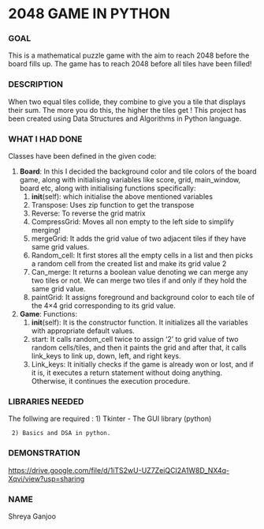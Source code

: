 # 2048 GAME IN PYTHON 

### GOAL

This is a mathematical puzzle game with the aim to reach 2048 before the board fills up. The game has to reach 2048 before all tiles have been filled!

### DESCRIPTION

 When two equal tiles collide, they combine to give you a tile that displays their sum. The more you do this, the higher the tiles get !
 This project has been created using Data Structures and Algorithms in Python language. 

### WHAT I HAD DONE

Classes have been defined in the given code: 
   1) **Board**: 
   In this I decided the background color and tile colors of the board game, along with initialising variables like score, grid, main_window, board etc,
   along with initialising functions specifically: 
      1) __init__(self): which initialise the above mentioned variables
      2) Transpose: Uses zip function to get the transpose 
      3) Reverse: To reverse the grid matrix 
      4) CompressGrid: Moves all non empty to the left side to simplify merging! 
      5) mergeGrid: It adds the grid value of two adjacent tiles if they have same grid values.
      6) Random_cell: It first stores all the empty cells in a list and then picks a random cell from the created list and make its grid value 2
      7) Can_merge: It returns a boolean value denoting we can merge any two tiles or not. We can merge two tiles if and only if they hold the same grid value.
      8) paintGrid: It assigns foreground and background color to each tile of the 4×4 grid corresponding to its grid value.
   2) **Game**: 
   Functions:
      1) __init__(self): It is the constructor function. It initializes all the variables with appropriate default values.
      2) start: It calls random_cell twice to assign ‘2’ to grid value of two random cells/tiles,
         and then it paints the grid and after that, it calls link_keys to link up, down, left, and right keys.
      3) Link_keys: It initially checks if the game is already won or lost, and if it is, it executes a return statement without doing anything. 
         Otherwise, it continues the execution procedure. 

### LIBRARIES NEEDED

The follwing are required :
     1) Tkinter - The GUI library (python)
     
     2) Basics and DSA in python. 
     
     
### DEMONSTRATION 

https://drive.google.com/file/d/1iTS2wU-UZ7ZeiQCI2A1W8D_NX4q-Xqvi/view?usp=sharing


### NAME
 Shreya Ganjoo
